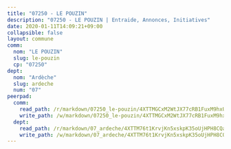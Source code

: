 ```yaml
---
title: "07250 - LE POUZIN"
description: "07250 - LE POUZIN | Entraide, Annonces, Initiatives"
date: 2020-01-11T14:09:21+09:00
collapsible: false
layout: commune
comm:
  nom: "LE POUZIN"
  slug: le-pouzin
  cp: "07250"
dept:
  nom: "Ardèche"
  slug: ardeche
  num: "07"
peerpad:
  comm:
    read_path: /r/markdown/07250_le-pouzin/4XTTMGCxM2WtJX77cRB1FuxM9hxUmjnupF4WNHWq7emYfEMSV
    write_path: /w/markdown/07250_le-pouzin/4XTTMGCxM2WtJX77cRB1FuxM9hxUmjnupF4WNHWq7emYfEMSV-K3TgTsBX3SRVjLXtQZnpnw7j4vs4r699EJYbGz1X7RnUTxJFMgbzodw6726a6Exr2Um22rAy4my9JxrpQbdHafGiJc6gKTpYPBXuCkU1NBvb1mKm496uHybzewZknY49A5xBtSgD
  dept:
    read_path: /r/markdown/07_ardeche/4XTTM76t1KrvjKn5xskpK35oUjHPH8CQaLdMsC4TVbgaVPp9H
    write_path: /w/markdown/07_ardeche/4XTTM76t1KrvjKn5xskpK35oUjHPH8CQaLdMsC4TVbgaVPp9H-K3TgTz6XqMtb1TG26LozWQGWzYCmeEroVRKKCBntm7SADEzfC88gC5qx4GzHEVb3Y3CHH1FRtgCq45v9wokwFBFS6YysdmDNnD29f5C4C6FuF2ZpCUFJZY3XzmFx1kWscUwpw6qR
---
```


